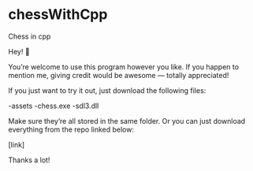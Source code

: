 # chessWithCpp
Chess in cpp 


Hey! 👋

You’re welcome to use this program however you like.
If you happen to mention me, giving credit would be awesome — totally appreciated! 

If you just want to try it out, just download the following files:

-assets
-chess.exe
-sdl3.dll

Make sure they’re all stored in the same folder.
Or you can just download everything from the repo linked below:

[link]

Thanks a lot!

